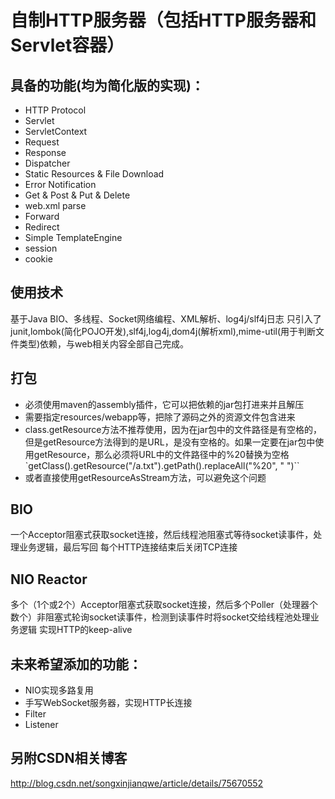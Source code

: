 # 自制HTTP服务器（包括HTTP服务器和Servlet容器）
## 具备的功能(均为简化版的实现)：

- HTTP Protocol
- Servlet
- ServletContext
- Request
- Response
- Dispatcher
- Static Resources & File Download
- Error Notification
- Get & Post & Put & Delete
- web.xml parse
- Forward
- Redirect
- Simple TemplateEngine
- session
- cookie

## 使用技术

基于Java BIO、多线程、Socket网络编程、XML解析、log4j/slf4j日志
只引入了junit,lombok(简化POJO开发),slf4j,log4j,dom4j(解析xml),mime-util(用于判断文件类型)依赖，与web相关内容全部自己完成。

## 打包
- 必须使用maven的assembly插件，它可以把依赖的jar包打进来并且解压
- 需要指定resources/webapp等，把除了源码之外的资源文件包含进来
- class.getResource方法不推荐使用，因为在jar包中的文件路径是有空格的，但是getResource方法得到的是URL，是没有空格的。如果一定要在jar包中使用getResource，那么必须将URL中的文件路径中的%20替换为空格`getClass().getResource("/a.txt").getPath().replaceAll("%20", " ")``
- 或者直接使用getResourceAsStream方法，可以避免这个问题

## BIO
一个Acceptor阻塞式获取socket连接，然后线程池阻塞式等待socket读事件，处理业务逻辑，最后写回
每个HTTP连接结束后关闭TCP连接

## NIO Reactor
多个（1个或2个）Acceptor阻塞式获取socket连接，然后多个Poller（处理器个数个）非阻塞式轮询socket读事件，检测到读事件时将socket交给线程池处理业务逻辑
实现HTTP的keep-alive



## 未来希望添加的功能：
- NIO实现多路复用
- 手写WebSocket服务器，实现HTTP长连接
- Filter
- Listener


## 另附CSDN相关博客
http://blog.csdn.net/songxinjianqwe/article/details/75670552